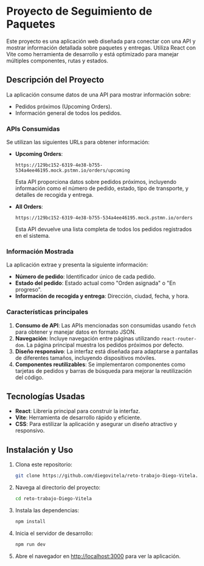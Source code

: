 # Proyecto de Seguimiento de Paquetes

Este proyecto es una aplicación web diseñada para conectar con una API y mostrar información detallada sobre paquetes y entregas. Utiliza React con Vite como herramienta de desarrollo y está optimizado para manejar múltiples componentes, rutas y estados.

## Descripción del Proyecto

La aplicación consume datos de una API para mostrar información sobre:

- Pedidos próximos (Upcoming Orders).
- Información general de todos los pedidos.

### APIs Consumidas
Se utilizan las siguientes URLs para obtener información:

- **Upcoming Orders**:
  ```
  https://129bc152-6319-4e38-b755-534a4ee46195.mock.pstmn.io/orders/upcoming
  ```
  Esta API proporciona datos sobre pedidos próximos, incluyendo información como el número de pedido, estado, tipo de transporte, y detalles de recogida y entrega.

- **All Orders**:
  ```
  https://129bc152-6319-4e38-b755-534a4ee46195.mock.pstmn.io/orders
  ```
  Esta API devuelve una lista completa de todos los pedidos registrados en el sistema.

### Información Mostrada

La aplicación extrae y presenta la siguiente información:

- **Número de pedido**: Identificador único de cada pedido.
- **Estado del pedido**: Estado actual como "Orden asignada" o "En progreso".
- **Información de recogida y entrega**: Dirección, ciudad, fecha, y hora.

### Características principales

1. **Consumo de API**: Las APIs mencionadas son consumidas usando `fetch` para obtener y manejar datos en formato JSON.
2. **Navegación**: Incluye navegación entre páginas utilizando `react-router-dom`. La página principal muestra los pedidos próximos por defecto.
3. **Diseño responsivo**: La interfaz está diseñada para adaptarse a pantallas de diferentes tamaños, incluyendo dispositivos móviles.
4. **Componentes reutilizables**: Se implementaron componentes como tarjetas de pedidos y barras de búsqueda para mejorar la reutilización del código.

## Tecnologías Usadas

- **React**: Librería principal para construir la interfaz.
- **Vite**: Herramienta de desarrollo rápido y eficiente.
- **CSS**: Para estilizar la aplicación y asegurar un diseño atractivo y responsivo.

## Instalación y Uso

1. Clona este repositorio:
   ```bash
   git clone https://github.com/diegovitela/reto-trabajo-Diego-Vitela.git
   ```
2. Navega al directorio del proyecto:
   ```bash
   cd reto-trabajo-Diego-Vitela
   ```
3. Instala las dependencias:
   ```bash
   npm install
   ```
4. Inicia el servidor de desarrollo:
   ```bash
   npm run dev
   ```
5. Abre el navegador en [http://localhost:3000](http://localhost:3000) para ver la aplicación.

